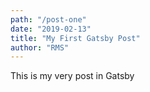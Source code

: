 ```yaml
---
path: "/post-one"
date: "2019-02-13"
title: "My First Gatsby Post"
author: "RMS"
---
```


This is my very post in Gatsby
